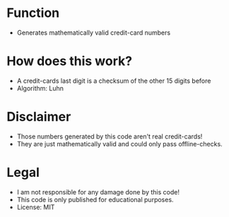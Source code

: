 # Function
* Generates mathematically valid credit-card numbers

# How does this work?
* A credit-cards last digit is a checksum of the other 15 digits before
* Algorithm: Luhn

# Disclaimer
* Those numbers generated by this code aren't real credit-cards!
* They are just mathematically valid and could only pass offline-checks.

# Legal
* I am not responsible for any damage done by this code!
* This code is only published for educational purposes.
* License: MIT

